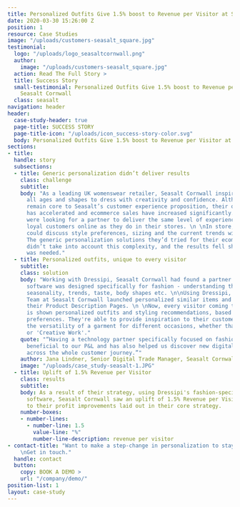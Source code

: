 ```yaml
---
title: Personalized Outfits Give 1.5% boost to Revenue per Visitor at Seasalt Cornwall
date: 2020-03-30 15:26:00 Z
position: 1
resource: Case Studies
image: "/uploads/customers-seasalt_square.jpg"
testimonial:
  logo: "/uploads/logo_seasaltcornwall.png"
  author:
    image: "/uploads/customers-seasalt_square.jpg"
  action: Read The Full Story >
  title: Success Story
  small-testimonial: Personalized Outfits Give 1.5% boost to Revenue per Visitor at
    Seasalt Cornwall
  class: seasalt
navigation: header
header:
  case-study-header: true
  page-title: SUCCESS STORY
  page-title-icon: "/uploads/icon_success-story-color.svg"
  body: Personalized Outfits Give 1.5% boost to Revenue per Visitor at Seasalt Cornwall
sections:
- title: 
  handle: story
  subsections:
  - title: Generic personalization didn’t deliver results
    class: challenge
    subtitle: 
    body: "As a leading UK womenswear retailer, Seasalt Cornwall inspires women of
      all ages and shapes to dress with creativity and confidence. Although stores
      remain core to Seasalt’s customer experience proposition, their online growth
      has accelerated and ecommerce sales have increased significantly. \n \nThey
      were looking for a partner to deliver the same level of experience to their
      loyal customers online as they do in their stores. \n \nIn store, an assistant
      could discuss style preferences, sizing and the current trends with a customer.
      The generic personalization solutions they’d tried for their ecommerce store
      didn’t take into account this complexity, and the results fell short of what
      was needed."
  - title: Personalized outfits, unique to every visitor
    subtitle: 
    class: solution
    body: "Working with Dressipi, Seasalt Cornwall had found a partner whose personalization
      software was designed specifically for fashion - understanding the impact of
      seasonality, trends, taste, body shapes etc. \n\nUsing Dressipi, the Digital
      Team at Seasalt Cornwall launched personalized similar items and outfits on
      their Product Description Pages. \n \nNow, every visitor coming to their website
      is shown personalized outfits and styling recommendations, based on their unique
      preferences. They're able to provide inspiration to their customers by showing
      the versatility of a garment for different occasions, whether that be 'Casual'
      or 'Creative Work'."
    quote: "“Having a technology partner specifically focused on fashion is hugely
      beneficial to our P&L and has also helped us discover new digital opportunities
      across the whole customer journey.”"
    author: Jana Lindner, Senior Digital Trade Manager, Seasalt Cornwall
    image: "/uploads/case_study-seasalt-1.JPG"
  - title: Uplift of 1.5% Revenue per Visitor
    class: results
    subtitle: 
    body: As a result of their strategy, using Dressipi's fashion-specific personalization
      software, Seasalt Cornwall saw an uplift of 1.5% Revenue per Visitor. This contributes
      to their profit improvements laid out in their core strategy.
    number-boxes:
    - number-lines:
      - number-line: 1.5
        value-line: "%"
        number-line-description: revenue per visitor
- contact-title: "Want to make a step-change in personalization to stay competitive?
    \nGet in touch."
  handle: contact
  button:
    copy: BOOK A DEMO >
    url: "/company/demo/"
position-list: 1
layout: case-study
---
```


